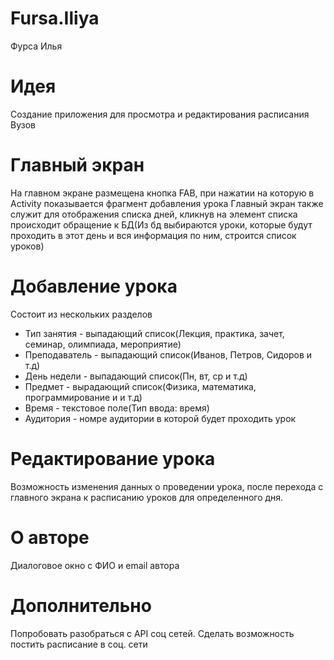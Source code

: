 # Fursa.Iliya
Фурса Илья

# Идея 
Создание приложения для просмотра и редактирования расписания Вузов

# Главный экран
На главном экране размещена кнопка FAB, при нажатии на которую в Activity показывается фрагмент добавления урока
Главный экран также служит для отображения списка дней, кликнув на элемент списка происходит обращение к БД(Из бд выбираются уроки, которые будут проходить в этот день и вся информация по ним, строится список уроков)

# Добавление урока
Состоит из нескольких разделов
* Тип занятия - выпадающий список(Лекция, практика, зачет, семинар, олимпиада, мероприятие)
* Преподаватель - выпадающий список(Иванов, Петров, Сидоров и т.д)
* День недели - выпадающий список(Пн, вт, ср и т.д)
* Предмет - вырадающий список(Физика, математика, программирование и и т.д)
* Время - текстовое поле(Тип ввода: время)
* Аудитория - номре аудитории в которой будет проходить урок

# Редактирование урока
Возможность изменения данных о проведении урока, после перехода с главного экрана к расписанию уроков для определенного дня.

# О авторе
Диалоговое окно с ФИО и email автора

# Дополнительно 
Попробовать разобраться с API соц сетей. Сделать возможность постить расписание в соц. сети

